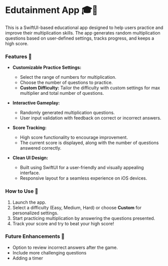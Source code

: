 # Edutainment App 🎓📱

This is a SwiftUI-based educational app designed to help users practice and improve their multiplication skills. The app generates random multiplication questions based on user-defined settings, tracks progress, and keeps a high score.

### Features 🌟

- **Customizable Practice Settings:**
  - Select the range of numbers for multiplication.
  - Choose the number of questions to practice.
  - **Custom Difficulty:** Tailor the difficulty with custom settings for max multiplier and total number of questions.

- **Interactive Gameplay:**
  - Randomly generated multiplication questions.
  - User input validation with feedback on correct or incorrect answers.

- **Score Tracking:**
  - High score functionality to encourage improvement.
  - The current score is displayed, along with the number of questions answered correctly.

- **Clean UI Design:**
  - Built using SwiftUI for a user-friendly and visually appealing interface.
  - Responsive layout for a seamless experience on iOS devices.

### How to Use 📝

1. Launch the app.
2. Select a difficulty (Easy, Medium, Hard) or choose **Custom** for personalized settings.
3. Start practicing multiplication by answering the questions presented.
4. Track your score and try to beat your high score!

### Future Enhancements 🚀

- Option to review incorrect answers after the game.
- Include more challenging questions
- Adding a timer
